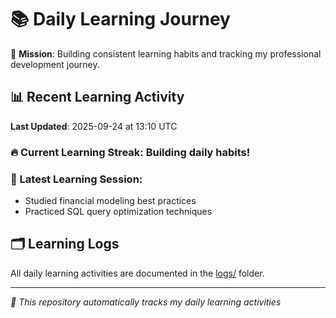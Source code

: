 # 📚 Daily Learning Journey

🎯 **Mission**: Building consistent learning habits and tracking my professional development journey.

## 📊 Recent Learning Activity

**Last Updated**: 2025-09-24 at 13:10 UTC

### 🔥 Current Learning Streak: Building daily habits!

### 📝 Latest Learning Session:
- Studied financial modeling best practices
- Practiced SQL query optimization techniques

## 🗂️ Learning Logs

All daily learning activities are documented in the [logs/](./logs/) folder.

---
*🤖 This repository automatically tracks my daily learning activities*
